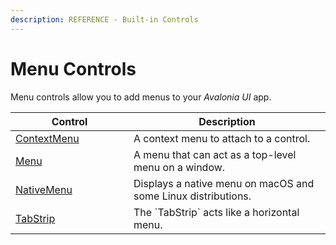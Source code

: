 ```yaml
---
description: REFERENCE - Built-in Controls
---
```


# Menu Controls

Menu controls allow you to add menus to your _Avalonia UI_ app.

<table><thead><tr><th width="173">Control</th><th>Description</th></tr></thead><tbody><tr><td><a href="contextmenu">ContextMenu</a></td><td>A context menu to attach to a control.</td></tr><tr><td><a href="menu">Menu</a></td><td>A menu that can act as a top-level menu on a window.</td></tr><tr><td><a href="nativemenu">NativeMenu</a></td><td>Displays a native menu on macOS and some Linux distributions.</td></tr><tr><td><a href="./tabstrip">TabStrip</a></td><td>The `TabStrip` acts like a horizontal menu.</td></tr></tbody></table>
